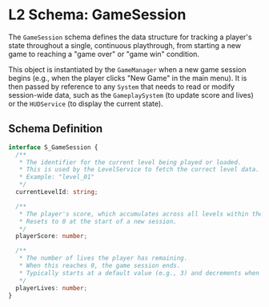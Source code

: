 # L2 Schema: GameSession

The `GameSession` schema defines the data structure for tracking a player's state throughout a single, continuous playthrough, from starting a new game to reaching a "game over" or "game win" condition.

This object is instantiated by the `GameManager` when a new game session begins (e.g., when the player clicks "New Game" in the main menu). It is then passed by reference to any `System` that needs to read or modify session-wide data, such as the `GameplaySystem` (to update score and lives) or the `HUDService` (to display the current state).

## Schema Definition

```typescript
interface S_GameSession {
  /**
   * The identifier for the current level being played or loaded.
   * This is used by the LevelService to fetch the correct level data.
   * Example: "level_01"
   */
  currentLevelId: string;

  /**
   * The player's score, which accumulates across all levels within the session.
   * Resets to 0 at the start of a new session.
   */
  playerScore: number;

  /**
   * The number of lives the player has remaining. 
   * When this reaches 0, the game session ends.
   * Typically starts at a default value (e.g., 3) and decrements when the player dies.
   */
  playerLives: number;
}
``` 